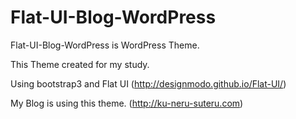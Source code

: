 # Flat-UI-Blog-WordPress

Flat-UI-Blog-WordPress is WordPress Theme.

This Theme created for my study.

Using bootstrap3 and Flat UI (http://designmodo.github.io/Flat-UI/)

My Blog is using this theme. (http://ku-neru-suteru.com)
